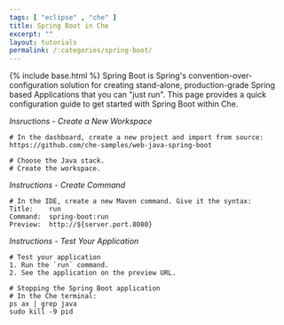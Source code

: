 ```yaml
---
tags: [ "eclipse" , "che" ]
title: Spring Boot in Che
excerpt: ""
layout: tutorials
permalink: /:categories/spring-boot/
---
```

{% include base.html %}
Spring Boot is Spring's convention-over-configuration solution for creating stand-alone, production-grade Spring based Applications that you can "just run". This page provides a quick configuration guide to get started with Spring Boot within Che.

*Insructions - Create a New Workspace*
```text  
# In the dashboard, create a new project and import from source:
https://github.com/che-samples/web-java-spring-boot

# Choose the Java stack.
# Create the workspace.
```

*Instructions - Create Command*
```text  
# In the IDE, create a new Maven command. Give it the syntax:
Title:    run
Command:  spring-boot:run
Preview:  http://${server.port.8080}
```

*Instructions - Test Your Application*
```text  
# Test your application
1. Run the `run` command.
2. See the application on the preview URL.

# Stopping the Spring Boot application
# In the Che terminal:
ps ax | grep java
sudo kill -9 pid
```
